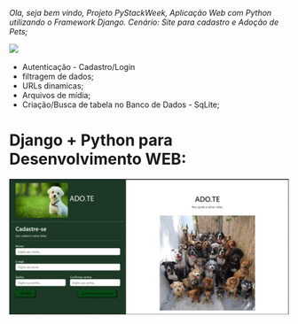 *Ola, seja bem vindo, 
Projeto PyStackWeek,
Aplicação Web com Python utilizando o Framework Django.
Cenário: Site para cadastro e Adoção de Pets;*

<img src="https://img.shields.io/badge/PyStack-ADO.TE-green">




- Autenticação - Cadastro/Login
- filtragem de dados;
- URLs dinamicas;
- Arquivos de mídia;
- Criação/Busca de tabela no Banco de Dados - SqLite;



# Django + Python para Desenvolvimento WEB:

<img src="img-rdm/print.jpg" alt="My cool logo"/>

